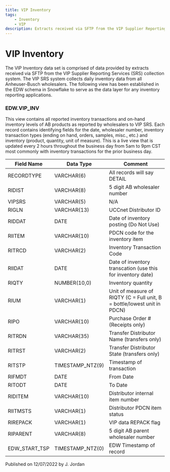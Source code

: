 ```yaml
---
title: VIP Inventory
tags:
    - Inventory
    - VIP
description: Extracts received via SFTP from the VIP Supplier Reporting Services (SRS)
---
```

# VIP Inventory  

The VIP Inventory data set is comprised of data provided by extracts received via SFTP from the VIP Supplier Reporting Services (SRS) collection system. The VIP SRS system collects daily inventory data from all Anheuser-Busch wholesalers. The following view has been established in the EDW schema in Snowflake to serve as the data layer for any inventory reporting applications.


### **EDW.VIP_INV**
This view contains all reported inventory transactions and on-hand inventory levels of AB products as reported by wholesalers to VIP SRS. Each record contains identifying fields for the date, wholesaler number, inventory transaction types (ending on hand, orders, samples, misc., etc.) and inventory (product, quantity, unit of measure). This is a live view that is updated every 2 hours throughout the business day from 5am to 9pm CST most commonly with inventory transactions for the prior business day.

 
| **Field Name** | **Data Type** | **Comment** |
| --- | --- | --- |  
| RECORDTYPE | VARCHAR(6) | All records will say DETAIL |
| RIDIST | VARCHAR(8) | 5 digit AB wholesaler number |
| VIPSRS | VARCHAR(5) | N/A |
| RIGLN | VARCHAR(13) | UCCnet Distributor ID |
| RIDDAT | DATE | Date of inventory posting (Do Not Use) |
| RIITEM | VARCHAR(10) | PDCN code for the inventory item |
| RITRCD | VARCHAR(2) | Inventory Transaction Code |
| RIIDAT | DATE | Date of inventory transcation (use this for inventory date) |
| RIQTY | NUMBER(10,0) | Inventory quantity |
| RIUM | VARCHAR(1) | Unit of measure of RIQTY (C = Full unit, B = bottle/lowest unit in PDCN) |
| RIPO | VARCHAR(10) | Purchase Order # (Receipts only) |
| RITRDN | VARCHAR(35) | Transfer Distributor Name (transfers only) |
| RITRST | VARCHAR(2) | Transfer Distributor State (transfers only) |
| RITSTP | TIMESTAMP_NTZ(9) | Timestamp of transaction |
| RIFMDT | DATE | From Date |
| RITODT | DATE | To Date |
| RIDITEM | VARCHAR(10) | Distributor internal item number |
| RIITMSTS | VARCHAR(1) | Distributor PDCN item status |
| RIREPACK | VARCHAR(1) | VIP data REPACK flag |
| RIPARENT | VARCHAR(8) | 5 digit AB parent wholesaler number |
| EDW\_START\_TSP | TIMESTAMP_NTZ(0) | EDW Timestamp of record |

  
  

  

  

  
Published on 12/07/2022 by J. Jordan
